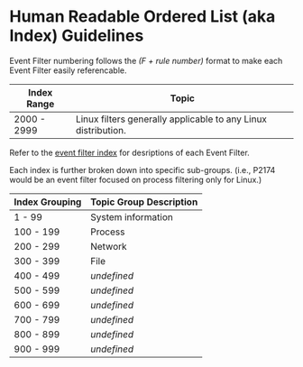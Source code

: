 # Human Readable Ordered List (aka Index) Guidelines
Event Filter numbering follows the *(F + rule number)* format to make each Event Filter easily referencable.

| Index Range | Topic |
| ----------- | ----- |
| 2000 - 2999 | Linux filters generally applicable to any Linux distribution. |

Refer to the [event filter index](filter_index.md) for desriptions of each Event Filter.

Each index is further broken down into specific sub-groups.
(i.e., P2174 would be an event filter focused on process filtering only for Linux.)

| Index Grouping | Topic Group Description |
| -------------- | ----------------------- |
| 1 - 99 | System information |
| 100 - 199 | Process |
| 200 - 299 | Network |
| 300 - 399 | File |
| 400 - 499 | *undefined* |
| 500 - 599 | *undefined* |
| 600 - 699 | *undefined* |
| 700 - 799 | *undefined* |
| 800 - 899 | *undefined* |
| 900 - 999 | *undefined* |
